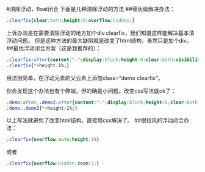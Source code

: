 #清除浮动，float闭合
下面是几种清除浮动的方法
##骨灰级解决办法：
```css
.clearfix{clear:both;height:0;overflow:hidden;}
```
上诉办法是在需要清除浮动的地方加个div.clearfix，我们知道这样能解决基本清浮动问题。
但是这种方法的最大缺陷就是改变了html结构，虽然只是加个div。
##最优浮动闭合方案（这是我推荐的）：
```css
.clearfix:after{content:".";display:block;height:0;clear:both;visibility:hidden}
.clearfix{*+height:1%;}
```
用法很简单，在浮动元素的父云素上添加class=”demo clearfix”。

你会发现这个办法也有个弊端，但的确是小问题。改变css写法就ok了：
```css
.demo:after,.demo2:after{content:".";display:block;height:0;clear:both;visibility:hidden}
.demo,.demo2{*+height:1%;}
```
以上写法就避免了改变html结构，直接用css解决了。
##很拉风的浮动闭合办法：
```css
.clearfix{overflow:auto;height:1%}
```
或者
```css
.clearfix{overflow:hidden;zoom:1;}
```
